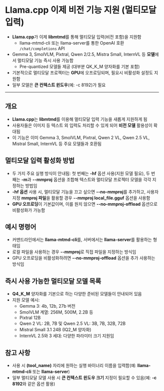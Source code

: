 # Llama.cpp 이제 비전 기능 지원 (멀티모달 입력)


* **Llama.cpp**가 이제 **libmtmd**를 통해 멀티모달 입력(비전 포함)을 지원함
  + llama-mtmd-cli 또는 llama-server를 통한 OpenAI 호환 `/chat/completions` API
* Gemma 3, SmolVLM, Pixtral, Qwen 2/2.5, Mistra Small, InternVL 등 **모델**에서 멀티모달 기능 즉시 사용 가능함
  + Pre-quantized 모델들 제공 (대부분 QK\_K\_M 양자화를 기본 포함)
* 기본적으로 멀티모달 프로젝터는 **GPU**에 오프로딩되며, 필요시 비활성화 설정도 지원함
* 일부 모델은 **큰 컨텍스트 윈도우**(예: -c 8192)가 필요

---

개요
--

* **Llama.cpp**는 **libmtmd**를 이용해 멀티모달 입력 기능을 새롭게 지원하게 됨
* 사용자들은 이미지 등 텍스트 외 입력도 처리할 수 있게 되어 **비전 모델** 활용성이 확대됨
* 이 기능은 이미 Gemma 3, SmolVLM, Pixtral, Qwen 2 VL, Qwen 2.5 VL, Mistral Small, InternVL 등 주요 모델들과 호환됨

멀티모달 입력 활성화 방법
--------------

* 두 가지 주요 실행 방식이 안내됨: 첫 번째는 **-hf** 옵션 사용(지원 모델 필요), 두 번째는 **-m**과 **--mmproj** 옵션을 조합해 텍스트와 멀티모달 프로젝터 모델을 각각 지정하는 방법임
* **-hf 옵션** 사용 시, 멀티모달 기능을 끄고 싶으면 **--no-mmproj**를 추가하고, 사용자 지정 **mmproj 파일**을 활용할 경우 **--mmproj local\_file.gguf** 옵션을 사용함
* **GPU 오프로딩**이 기본값이며, 이를 원치 않으면 **--no-mmproj-offload** 옵션으로 비활성화가 가능함

예시 명령어
------

* 커맨드라인에서는 **llama-mtmd-cli**를, 서버에서는 **llama-server**를 활용하는 형태임
* 로컬 파일을 사용하는 경우 **--mmproj**로 직접 파일을 지정하는 방식임
* GPU 오프로딩을 비활성화하려면 **--no-mmproj-offload** 옵션을 추가 사용하는 방식임

즉시 사용 가능한 멀티모달 모델 목록
--------------------

* **Q4\_K\_M** 양자화를 기본으로 하는 다양한 준비된 모델들이 안내되어 있음
* 지원 모델 예시:
  + Gemma 3: 4b, 12b, 27b 버전
  + SmolVLM 계열: 256M, 500M, 2.2B 등
  + Pixtral 12B
  + Qwen 2 VL: 2B, 7B 및 Qwen 2.5 VL: 3B, 7B, 32B, 72B
  + Mistral Small 3.1 24B (IQ2\_M 양자화)
  + InternVL 2.5와 3 세대: 다양한 파라미터 크기 지원임

참고 사항
-----

* 사용 시 **(tool\_name)** 자리에 원하는 실행 바이너리 이름을 입력함(예: **llama-mtmd-cli** 또는 **llama-server**)
* 일부 멀티모달 모델 사용 시 **큰 컨텍스트 윈도우 크기** 지정이 필요할 수 있음(예: **-c 8192**와 같은 옵션 활용)
